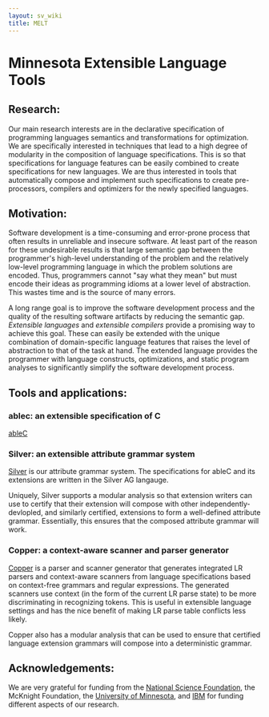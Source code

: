 ```yaml
---
layout: sv_wiki
title: MELT
---
```


# Minnesota Extensible Language Tools

## Research:

Our main research interests are in the declarative specification of programming languages semantics and transformations for optimization. We are specifically interested in techniques that lead to a high degree of modularity in the composition of language specifications. This is so that specifications for language features can be easily combined to create specifications for new languages. We are thus interested in tools that automatically compose and implement such specifications to create pre-processors, compilers and optimizers for the newly specified languages.

## Motivation:

Software development is a time-consuming and error-prone process that often results in unreliable and insecure software. At least part of the reason for these undesirable results is that large semantic gap between the programmer's high-level understanding of the problem and the relatively low-level programming language in which the problem solutions are encoded. Thus, programmers cannot "say what they mean" but must encode their ideas as programming idioms at a lower level of abstraction. This wastes time and is the source of many errors.

A long range goal is to improve the software development process and the quality of the resulting software artifacts by reducing the semantic gap. *Extensible languages* and *extensible compilers* provide a promising way to achieve this goal. These can easily be extended with the unique combination of domain-specific language features that raises the level of abstraction to that of the task at hand. The extended language provides the programmer with language constructs, optimizations, and static program analyses to significantly simplify the software development process.

## Tools and applications:

### ablec: an extensible specification of C

[ableC](ablec/index.html)


### Silver: an extensible attribute grammar system

[Silver](silver) is our attribute grammar system.  The specifications for ableC and its extensions are written in the Silver AG langauge.

Uniquely, Silver supports a modular analysis so that extension writers can use to certify that their extension will compose with other independently-devlopled, and similarly certified, extensions to form a well-defined attribute grammar.  Essentially, this ensures that the composed attribute grammar will work.

### Copper: a context-aware scanner and parser generator

[Copper](copper/index.html) is a parser and scanner generator that generates integrated LR parsers and context-aware scanners from language specifications based on context-free grammars and regular expressions. The generated scanners use context (in the form of the current LR parse state) to be more discriminating in recognizing tokens.  This is useful in extensible language settings and has the nice benefit of making LR parse table conflicts less likely.

Copper also has a modular analysis that can be used to ensure that certified language extension grammars will compose into a deterministic grammar.

## Acknowledgements:

We are very grateful for funding from the [National Science Foundation](http://www.nsf.gov/), the McKnight Foundation, the [University of Minnesota](http://www.umn.edu), and [IBM](http://ibm.com) for funding different aspects of our research.
